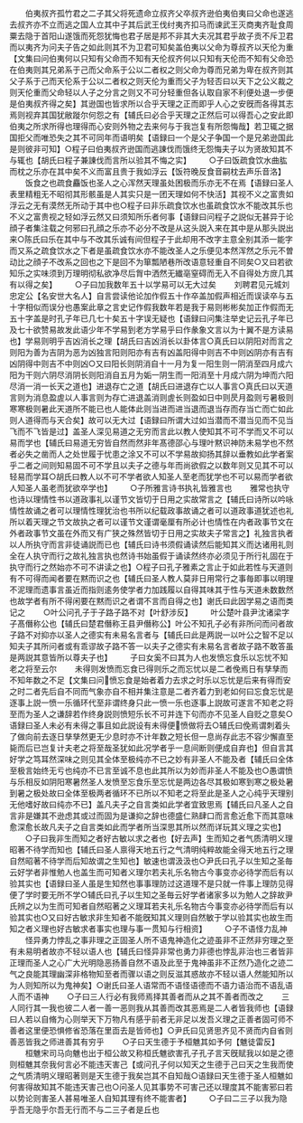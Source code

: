 <!-- { "loadSidebar": true } -->
　　伯夷叔齐孤竹君之二子其父将死遗命立叔齐父卒叔齐逊伯夷伯夷曰父命也遂逃去叔齐亦不立而逃之国人立其中子其后武王伐纣夷齐扣马而谏武王灭商夷齐耻食周粟去隐于首阳山遂饿而死怨犹悔也君子居是邦不非其大夫况其君乎故子贡不斥卫君而以夷齐为问夫子告之如此则其不为卫君可知矣盖伯夷以父命为尊叔齐以天伦为重【文集曰问伯夷何以只知有父命而不知有天伦叔齐何以只知有天伦而不知有父命恐在伯夷则其兄弟系于己而父命系于公以二者权之则父命为尊而兄弟为卑在叔齐则其父子系于己而天伦系于公以二者权之则天伦为重而父子为轻否曰以天下之公义裁之则天伦重而父命轻以人子之分言之则又不可分轻重但各认取自家不利便处退一步便是伯夷叔齐得之矣】其逊国也皆求所以合乎天理之正而即乎人心之安旣而各得其志焉则视弃其国犹敝蹝尔何怨之有【辅氏曰必合乎天理之正然后可以得吾心之安此即伯夷之所求所得也理得而心安则外物之去来何与于我岂复有所怨悔哉】若卫辄之据国拒父而唯恐失之其不可同年而语明矣【语録曰一个是父子争国一个是兄弟逊国此是则彼非可知】○程子曰伯夷叔齐逊国而逃諌伐而饿终无怨悔夫子以为贤故知其不与辄也【胡氏曰程子兼諌伐而言所以验其不悔之实】
　　○子曰饭疏食饮水曲肱而枕之乐亦在其中矣不义而富且贵于我如浮云【饭符晚反食音嗣枕去声乐音洛】
　　饭食之也疏食麤饭也圣人之心浑然天理虽处困极而乐亦无不在焉【语録曰圣人表里精粗无不昭彻其形骸虽是人其实只是一团天理如何不快活】其视不义之富贵如浮云之无有漠然无所动于其中也○程子曰非乐疏食饮水也虽疏食饮水不能改其乐也不义之富贵视之轻如浮云然又曰须知所乐者何事【语録曰问程子之説似无甚异于论顔子者集注载之何邪曰孔顔之乐亦不必分不改是从这头説入来在其中是从那头説出来○陈氏曰乐在其中与不改其乐诚有间但程子于此却用不改字主意全别其添一能字而又系之疏食饮水之下者是虽疏食饮水亦不能改圣人之乐便见本然浑然之乐元不曽动比之顔子不改系之回也之下是回不为箪瓢陋巷所改语意轻重自不同矣○又曰若欲知乐之实味须到万理明彻私欲净尽后胷中洒然无纎亳窒碍而无入不自得处方庻几其有以得之矣】
　　○子曰加我数年五十以学易可以无大过矣
　　刘聘君见元城刘忠定公【名安世大名人】自言尝读他论加作假五十作卒盖加假声相近而误读卒与五十字相似而误分也愚案此章之言史记作假我数年若是我于易则彬彬矣加正作假而无五十字盖是时孔子年已几七十矣五十字误无疑也【语録曰问集注举史记云孔子年已及七十欲赞易故发此语少年不学易到老方学易乎曰作彖象文言以为十翼不是方读易也】学易则明乎吉凶消长之理【胡氏曰吉凶消长以卦体言○真氏曰以阴阳对而言之则阳为善为吉阴为恶为凶独言阳则阳亦有吉有凶盖阳得中则吉不中则凶阴亦有吉有凶阴得中则吉不中则凶○又曰阳长则阴消自十一月为复一阳生则一阴消至四月成六阳为干则六阴尽消阴长则阳消自五月为姤一阴生而一阳消至十月成六阴为坤而六阳尽消一消一长天之道也】进退存亡之道【胡氏曰进退存亡以人事言○真氏曰以天道言则为消息盈虗以人事言则为存亡进退盖消则虗长则盈如日中则昃月盈则亏暑极则寒寒极则暑此天道所不能已也人能体此则当进而进当退而退当存而存当亡而亡如此则人道得而与天合矣】故可以无大过【语録曰所谓大过如当潜而不潜当见而不见当飞而不飞皆是过】盖圣人深见易道之无穷而言此以教人使知其不可不学而又不可以易而学也【辅氏曰易道无穷皆自然而然非年髙德邵心与理叶黙识神防未易学也不然者必失之凿而人之处世履于忧患之涂又不可以不学易故抑扬其辞以垂教如此学者案乎二者之间则知易固不可不学且以夫子之德与年而尚欲假之以数年则又见其不可以轻易而学耳○胡氏曰教人以不可不学者欲人知圣人至老而犹学也不可以易而学者欲人知圣人虽老而犹欲卒学也】
　　○子所雅言诗书执礼皆雅言也
　　雅常也执守也诗以理情性书以道政事礼以谨节文皆切于日用之实故常言之【辅氏曰诗所以吟咏情性故诵之者可以理情性理犹治也书所以纪载政事故诵之者可以道政事道犹述也礼所以着天理之节文故执之者可以谨节文谨谓毫厘有所必计也情性在内者政事节文在外者政事节文虽在外而又有广狭之殊然皆切于日用之实故夫子常言之】礼独言执者以人所执守而言非徒诵説而已也【辅氏曰诗书须假诵读然后能知其义而达诸用礼则全在人执守而行之故礼独言执也然诗书始虽假于诵读然终亦必须见于所行礼固在于执守而行之然始亦不可不讲读之也】○程子曰孔子雅素之言止于如此若性与天道则有不可得而闻者要在黙而识之也【辅氏曰圣人教人莫非日用常行之事毎即事以明理不泥理而遗事言虽近而指则逺务使学者力加践履以自得其味其于性与天道未数数然也故学者有所不得闲要在黙而识之者谓不言而自得之也】谢氏曰此因学易之语而类记之
　　○叶公问孔子于子路子路不对【叶舒涉反】
　　叶公楚叶县尹沈诸梁字子髙僭称公也【辅氏曰楚君僭称王县尹僭称公】叶公不知孔子必有非所问而问者故子路不对抑亦以圣人之德实有未易名言者与【辅氏曰此是两説一以叶公之智不足以知夫子其所问者或有乖谬故子路不答一以夫子之德实有未易名言者故子路不敢答虽是两説其意皆所以尊夫子也】
　　子曰女奚不曰其为人也发愤忘食乐以忘忧不知老之将至云尔
　　未得则发愤而忘食已得则乐之而忘忧以是二者俛焉日有孳孳而不知年数之不足【文集曰问愤忘食是始者着力去求之时乐以忘忧是后来有得而安之时二者先后自不同而气象亦自不相并集注意是二者齐着力到老如何曰忘食忘忧是逐事上説一愤一乐循环代至非谓终身只此一愤一乐也逐事上説故可遂言不知老之将至而为圣人之谦辞若作终身説则愤短乐长不可并连下句而亦不见圣人自贬之意矣○语録曰圣人未必有未得之事且如此説设有未得便愤做将去○辅氏曰俛焉谓刺着头了做向前去逐日孳孳然更无少息时亦不计年数之短长但一息尚存此志不容少懈直至毙而后已岂复计夫老之将至哉圣犹如此况学者乎一息间断则便成自弃也】但自言其好学之笃耳然深味之则见其全体至极纯亦不已之妙有非圣人不能及者【辅氏曰全体至极言始终无亏也纯亦不已言至诚不息也此其所以为妙而非圣人不能及也○愚谓愤与乐相反如阴阳寒暑然圣人发愤至忘食乐至忘忧是两边各尽其极如寒到寒之极处暑到暑之极处故曰全体至极两者循环不已所以不知老之将至此是圣人之心纯乎天理别无他嗜好故曰纯亦不已】盖凡夫子之自言类如此学者宜致思焉【辅氏曰凡圣人之自言非是嫌其不逊虑其或过而固为是谦抑之辞也德盛仁熟肆口而言愈近愈下而其意味愈深愈长故凡夫子之自言类如此而学者所当深思其所以然而详玩其义理之实也】
　　○子曰我非生而知之者好古敏以求之者也【好去声】生而知之者气质清明义理昭著不待学而知也【辅氏曰圣人禀得天地五行之气清明纯粹故能全得天地五行之理自然昭著不待学而后知故谓之生知也】敏速也谓汲汲也○尹氏曰孔子以生知之圣毎云好学者非惟勉人也盖生而可知者义理尔若夫礼乐名物古今事变亦必待学而后有以验其实也【语録曰圣人虽是生知然也事事理防过这道理不是只就一件事上理防见得便了学时要无所不学○辅氏曰孔子以生知之圣毎云好学者诸家多以为勉人之辞故尹氏辨之以为生而可知者自然昭著之义理耳若夫礼乐名物古今事变亦必待学而后有以验其实也○又曰好古敏求非生知者不能旣知其义理则自然敏于学以验其实也故生而知之者义理也好古敏求者事实也理与事一贯知与行相资】
　　○子不语怪力乱神
　　怪异勇力悖乱之事非理之正固圣人所不语鬼神造化之迹虽非不正然非穷理之至有未易明者故亦不轻以语人也【辅氏曰怪异非常也勇力非德也悖乱非治也三者皆非正理而圣人之心广大光明隐恶扬善自然不语及此至于鬼神虽非不正然乃造化之迹二气之良能其理幽深非格物知至者而骤以语之则反滋其惑故亦不轻以语人然能知所以为人则知所以为鬼神矣】○谢氏曰圣人语常而不语怪语德而不语力语治而不语乱语人而不语神
　　○子曰三人行必有我师焉择其善者而从之其不善者而改之
　　三人同行其一我也彼二人者一善一恶则我从其善而改其恶焉是二人者皆我师也【语録曰人若以自脩为心则举天下万物凡有感乎前者无非足以发吾义理之正善者固可师不善者这里便恐惧修省恐落在里靣去是皆师也】○尹氏曰见贤思齐见不贤而内自省则善恶皆我之师进善其有穷乎
　　○子曰天生德于予桓魋其如予何【魋徒雷反】
　　桓魋宋司马向魋也出于桓公故又称桓氏魋欲害孔子孔子言天旣赋我以如是之德则桓魋其奈我何言必不能违天害己【或问孔子何以知天之生德于己曰天之生我而使之气质清明义理昭著则是天生德于我矣岂其不自知哉○语録曰天生德于圣人桓魋如何害得故知其不能违天害己也○问圣人见其事势不可害己还以理度其不能害邪曰若以势论则害圣人甚易唯圣人自知其理有终不能害者】
　　○子曰二三子以我为隐乎吾无隐乎尔吾无行而不与二三子者是丘也
